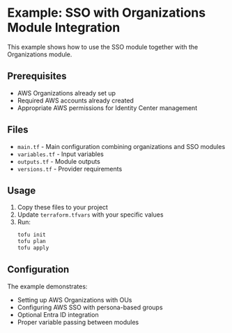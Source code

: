 # Example: SSO with Organizations Module Integration

This example shows how to use the SSO module together with the Organizations module.

## Prerequisites

- AWS Organizations already set up
- Required AWS accounts already created
- Appropriate AWS permissions for Identity Center management

## Files

- `main.tf` - Main configuration combining organizations and SSO modules
- `variables.tf` - Input variables
- `outputs.tf` - Module outputs
- `versions.tf` - Provider requirements

## Usage

1. Copy these files to your project
2. Update `terraform.tfvars` with your specific values
3. Run:
   ```bash
   tofu init
   tofu plan
   tofu apply
   ```

## Configuration

The example demonstrates:
- Setting up AWS Organizations with OUs
- Configuring AWS SSO with persona-based groups
- Optional Entra ID integration
- Proper variable passing between modules
